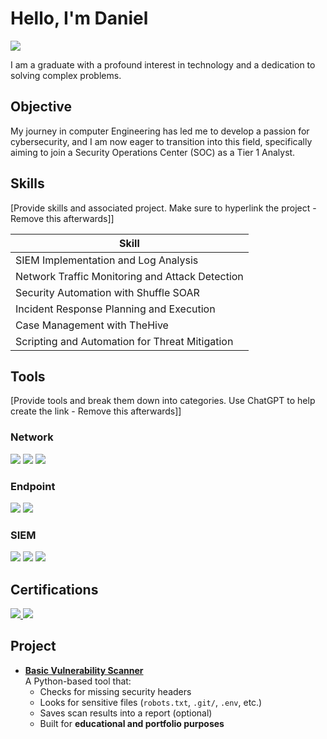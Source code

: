 # Hello, I'm Daniel
<a href="https://www.linkedin.com/in/danielosiki/"><img src="https://img.shields.io/badge/-LinkedIn-0072b1?&style=for-the-badge&logo=linkedin&logoColor=white" /></a>

I am a graduate with a profound interest in technology and a dedication to solving complex problems.

## Objective

My journey in computer Engineering has led me to develop a passion for cybersecurity, and I am now eager to transition into this field, specifically aiming to join a Security Operations Center (SOC) as a Tier 1 Analyst.

## Skills
[Provide skills and associated project. Make sure to hyperlink the project - Remove this afterwards]]

| Skill                                         |
|-----------------------------------------------|
| SIEM Implementation and Log Analysis          |
| Network Traffic Monitoring and Attack Detection |
| Security Automation with Shuffle SOAR         |
| Incident Response Planning and Execution      |
| Case Management with TheHive                  |
| Scripting and Automation for Threat Mitigation |

## Tools
[Provide tools and break them down into categories. Use ChatGPT to help create the link - Remove this afterwards]]

### Network
<div>
    <img src="https://img.shields.io/badge/-Wireshark-1679A7?&style=for-the-badge&logo=Wireshark&logoColor=white" />
    <img src="https://img.shields.io/badge/-Suricata-EF3B2D?&style=for-the-badge&logo=Suricata&logoColor=white" />
    <img src="https://img.shields.io/badge/-Zeek-777BB4?&style=for-the-badge&logo=Zeek&logoColor=white" />
</div>

### Endpoint
<div>
    <img src="https://img.shields.io/badge/-Microsoft_Defender_for_Endpoint-00A4EF?&style=for-the-badge&logo=Microsoft&logoColor=white" />
    <img src="https://img.shields.io/badge/-Velociraptor-4B275F?&style=for-the-badge&logo=Velociraptor&logoColor=white" />
</div>

### SIEM
<div>
    <img src="https://img.shields.io/badge/-Microsoft_Sentinel-0078D4?&style=for-the-badge&logo=Microsoft&logoColor=white" />
    <img src="https://img.shields.io/badge/-Splunk-000000?&style=for-the-badge&logo=Splunk&logoColor=white" />
    <img src="https://img.shields.io/badge/-Elastic-005571?&style=for-the-badge&logo=Elastic&logoColor=white" />
</div>

## Certifications
<div>
  <a href="cybersecurity certificate.pdf" target="_blank">
    <img src="https://img.shields.io/badge/-Cyber%20Defence%20ToolBox-2E8B57?&style=for-the-badge&logo=OpenAI&logoColor=white" />
  </a>

  <a href="28626814651831.pdf" target="_blank">
    <img src="https://img.shields.io/badge/-Cybersecurity%20Fundamentals-1E90FF?&style=for-the-badge&logo=OpenAI&logoColor=white" />
  </a>
</div>

## Project
- [**Basic Vulnerability Scanner**](https://github.com/DanielXarvy/Basic-vuln-scanner)  
  A Python-based tool that:  
  - Checks for missing security headers  
  - Looks for sensitive files (`robots.txt`, `.git/`, `.env`, etc.)  
  - Saves scan results into a report (optional)  
  - Built for **educational and portfolio purposes**
